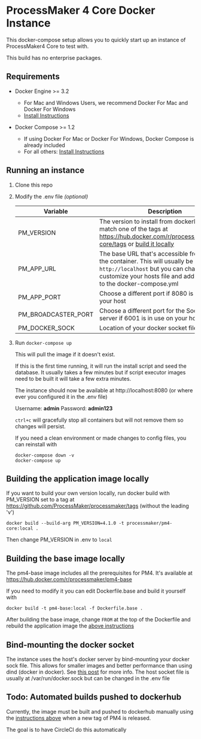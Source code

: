 # ProcessMaker 4 Core Docker Instance

This docker-compose setup allows you to quickly start up an instance of ProcessMaker4 Core to test with.

This build has no enterprise packages.

## Requirements
- Docker Engine >= 3.2
  - For Mac and Windows Users, we recommend Docker For Mac and Docker For Windows
  - [Install Instructions](https://docs.docker.com/engine/install/)
  
- Docker Compose >= 1.2
  - If using Docker For Mac or Docker For Windows, Docker Compose is already included
  - For all others: [Install Instructions](https://docs.docker.com/compose/install/)

## Running an instance

1. Clone this repo

1. Modify the .env file *(optional)*

   | Variable | Description |
   | --- | --- |
   | PM_VERSION | The version to install from dockerhub. Must match one of the tags at https://hub.docker.com/r/processmaker/pm4-core/tags or [build it locally](#building-the-application-image-locally)|
   | PM_APP_URL | The base URL that's accessible from outside the container. This will usually be `http://localhost` but you can change it if you customize your hosts file and add `extra_hosts` to the docker-compose.yml |
   | PM_APP_PORT | Choose a different port if 8080 is in use on your host |
   | PM_BROADCASTER_PORT | Choose a different port for the Socket.io server if 6001 is in use on your host |
   | PM_DOCKER_SOCK | Location of your docker socket file. See [note](#bind-mounting-the-docker-socket) |

1. Run `docker-compose up`

   This will pull the image if it doesn't exist.

   If this is the first time running, it will run the install script and seed the database.
   It usually takes a few minutes but if script executor images need to be built it will take a few extra minutes.

   The instance should now be available at http://localhost:8080 (or where ever you configured it in the .env file)

   Username: **admin** Password: **admin123**

   `ctrl+c` will gracefully stop all containers but will not remove them so changes will persist.

   If you need a clean environment or made changes to config files, you can reinstall with
   ```
   docker-compose down -v
   docker-compose up
   ```

## Building the application image locally
If you want to build your own version locally, run docker build with PM_VERSION set to a tag at https://github.com/ProcessMaker/processmaker/tags (without the leading 'v')
```
docker build --build-arg PM_VERSION=4.1.0 -t processmaker/pm4-core:local .
```
Then change PM_VERSION in .env to `local`

## Building the base image locally
The pm4-base image includes all the prerequisites for PM4. It's available at https://hub.docker.com/r/processmaker/pm4-base

If you need to modify it you can edit Dockerfile.base and build it yourself with
```
docker build -t pm4-base:local -f Dockerfile.base .
```
After building the base image, change `FROM` at the top of the Dockerfile and rebuild the application image the [above instructions](#building-the-application-image-locally)

## Bind-mounting the docker socket
The instance uses the host's docker server by bind-mounting your docker sock file.
This allows for smaller images and better performance than using dind (docker in docker).
See [this post](http://jpetazzo.github.io/2015/09/03/do-not-use-docker-in-docker-for-ci/) for more info.
The host socket file is usually at /var/run/docker.sock but can be changed in the .env file

## Todo: Automated builds pushed to dockerhub

Currently, the image must be built and pushed to dockerhub manually using the
[instructions above](#building-the-application-image-locally) when a new tag of PM4
is released.

The goal is to have CircleCI do this automatically